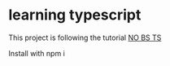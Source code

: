 # learning typescript

This project is following the tutorial [NO BS TS](https://www.youtube.com/watch?v=LKVHFHJsiO0)

Install with npm i